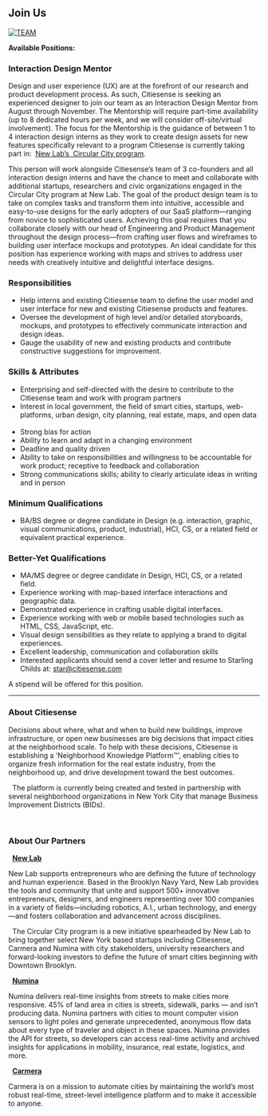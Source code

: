 ## Join Us 

[![TEAM](https://scontent-lga3-1.xx.fbcdn.net/v/t1.0-9/16997905_1373458609342299_8591615380535575814_n.jpg?_nc_cat=0&oh=ebe73e1a95b9cff6404c9065c9d38b7a&oe=5C0DE6A5)](https://youtu.be/u31hUZWyzjE)

**Available Positions:**

### Interaction Design Mentor

Design and user experience (UX) are at the forefront of our research and product development process. As such, Citiesense is seeking an experienced designer to join our team as an Interaction Design Mentor from August through November. The Mentorship will require part-time availability (up to 8 dedicated hours per week, and we will consider off-site/virtual involvement). The focus for the Mentorship is the guidance of between 1 to 4 interaction design interns as they work to create design assets for new features specifically relevant to a program Citiesense is currently taking part in:  [New Lab’s  Circular City program](https://newlab.com/announcements/new-lab-city-the-circular-city/).

This person will work alongside Citiesense’s team of 3 co-founders and all interaction design interns and have the chance to meet and collaborate with additional startups, researchers and civic organizations engaged in the Circular City program at New Lab. The goal of the product design team is to take on complex tasks and transform them into intuitive, accessible and easy-to-use designs for the early adopters of our SaaS platform—ranging from novice to sophisticated users. Achieving this goal requires that you collaborate closely with our head of Engineering and Product Management throughout the design process—from crafting user flows and wireframes to building user interface mockups and prototypes. An ideal candidate for this position has experience working with maps and strives to address user needs with creatively intuitive and delightful interface designs.

### Responsibilities

- Help interns and existing Citiesense team to define the user model and user interface for new and existing Citiesense products and features.
- Oversee the development of high level and/or detailed storyboards, mockups, and prototypes to effectively communicate interaction and design ideas.
- Gauge the usability of new and existing products and contribute constructive suggestions for improvement.

### Skills & Attributes
- Enterprising and self-directed with the desire to contribute to the Citiesense team and work with program partners
- Interest in local government, the field of smart cities, startups, web-platforms, urban design, city planning, real estate, maps, and open data  
- Strong bias for action
- Ability to learn and adapt in a changing environment
- Deadline and quality driven
- Ability to take on responsibilities and willingness to be accountable for work product; receptive to feedback and collaboration
- Strong communications skills; ability to clearly articulate ideas in writing and in person


### Minimum Qualifications
- BA/BS degree or degree candidate in Design (e.g. interaction, graphic, visual communications, product, industrial), HCI, CS, or a related field or equivalent practical experience.

### Better-Yet Qualifications
- MA/MS degree or degree candidate in Design, HCI, CS, or a related field.
- Experience working with map-based interface interactions and geographic data.
- Demonstrated experience in crafting usable digital interfaces.
- Experience working with web or mobile based technologies such as HTML, CSS, JavaScript, etc.
- Visual design sensibilities as they relate to applying a brand to digital experiences.
- Excellent leadership, communication and collaboration skills
- Interested applicants should send a cover letter and resume to Starling Childs at: star@citiesense.com

A stipend will be offered for this position.

__________

### About Citiesense

Decisions about where, what and when to build new buildings, improve infrastructure, or open new businesses are big decisions that impact cities at the neighborhood scale. To help with these decisions, Citiesense is establishing a ‘Neighborhood Knowledge Platform™’, enabling cities to organize fresh information for the real estate industry, from the neighborhood up, and drive development toward the best outcomes.

 
The platform is currently being created and tested in partnership with several neighborhood organizations in New York City that manage Business Improvement Districts (BIDs).

 
### About Our Partners

 
**[New Lab](https://newlab.com/)**

New Lab supports entrepreneurs who are defining the future of technology and human experience. Based in the Brooklyn Navy Yard, New Lab provides the tools and community that unite and support 500+ innovative entrepreneurs, designers, and engineers representing over 100 companies in a variety of fields—including robotics, A.I., urban technology, and energy—and fosters collaboration and advancement across disciplines.

 
The Circular City program is a new initiative spearheaded by New Lab to bring together select New York based startups including Citiesense, Carmera and Numina with city stakeholders, university researchers and forward-looking investors to define the future of smart cities beginning with Downtown Brooklyn.

 
**[Numina](http://www.numina.co/)**

Numina delivers real-time insights from streets to make cities more responsive. 45% of land area in cities is streets, sidewalk, parks — and isn’t producing data. Numina partners with cities to mount computer vision sensors to light poles and generate unprecedented, anonymous flow data about every type of traveler and object in these spaces. Numina provides the API for streets, so developers can access real-time activity and archived insights for applications in mobility, insurance, real estate, logistics, and more.

 
**[Carmera](https://www.carmera.com/)**

Carmera is on a mission to automate cities by maintaining the world’s most robust real-time, street-level intelligence platform and to make it accessible to anyone.
